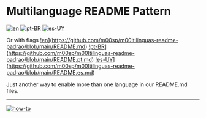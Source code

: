 # Multilanguage README Pattern
[![en](https://img.shields.io/badge/lang-en-red.svg)](https://github.com/m00sp/m00ltilinguas-readme-padrao/blob/main/README.md)
[![pt-BR](https://img.shields.io/badge/lang-pt--br-green.svg)](https://github.com/m00sp/m00ltilinguas-readme-padrao/blob/main/README.pt.md)
[![es-UY](https://img.shields.io/badge/lang-es-yellow.svg)](https://github.com/m00sp/m00ltilinguas-readme-padrao/blob/main/README.es.md)

Or with flags
[!en](https://github/m00sp/m00ltilinguas-readme-padrao/icons/usa-48.png)](https://github.com/m00sp/m00ltilinguas-readme-padrao/blob/main/README.md)
[!pt-BR](https://github/m00sp/m00ltilinguas-readme-padrao/icons/brasil-48.png)](https://github.com/m00sp/m00ltilinguas-readme-padrao/blob/main/README.pt.md)
[!es-UY](https://github/m00sp/m00ltilinguas-readme-padrao/icons/uy-48.png)](https://github.com/m00sp/m00ltilinguas-readme-padrao/blob/main/README.es.md)


Just another way to enable more than one language in our README.md files.

---
[![how-to](https://img.shields.io/badge/how--to-use-blue.svg)](https://github.com/m00sp/m00ltilinguas-readme-padrao/blob/main/STEPS.md)
